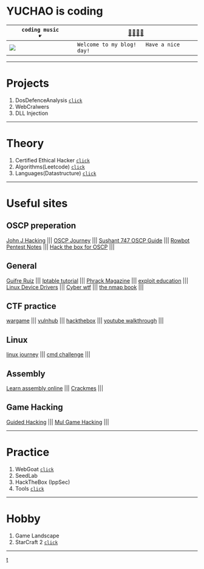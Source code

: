 # YUCHAO is coding
 
 `coding music       ☛` | <a href="https://www.bilibili.com/video/BV14h41167Y8" target="_blank">🎷🎸🎺🎻</a>
------------ | -------------
![](https://github.com/YuchaoZheng88/YuchaoZheng88.github.io/blob/main/resources/Heads.png?raw=true) | ```Welcome to my blog!   Have a nice day!```

---
# Projects
  1. DosDefenceAnalysis [`click`](DosAnalysis/0.md)
  1. WebCralwers
  1. DLL Injection

---
# Theory
  1. Certified Ethical Hacker [`click`](CEH/0.md)
  2. Algorithms(Leetcode) [`click`](Algorithms/0.md)
  3. Languages(Datastructure) [`click`](Languages/0.md)
  
---
# Useful sites

## OSCP preperation
[John J Hacking](https://johnjhacking.com/blog/the-oscp-preperation-guide-2020/) ||| 
[OSCP Journey](https://arvandy.com/) ||| 
[Sushant 747 OSCP Guide](https://sushant747.gitbooks.io/total-oscp-guide/content/the_basics.html) ||| 
[Rowbot Pentest Notes](https://guide.offsecnewbie.com/) ||| 
[Hack the box for OSCP](https://forum.hackthebox.com/t/oscp-practice/531) ||| 

## General
[Guifre Ruiz](https://guif.re/) ||| 
[Iptable tutorial](https://www.frozentux.net/iptables-tutorial/chunkyhtml/index.html) ||| 
[Phrack Magazine](http://phrack.org/) ||| 
[exploit education](https://exploit.education/) ||| 
[Linux Device Drivers](https://lwn.net/Kernel/LDD3/) ||| 
[Cyber wtf](https://cyber.wtf/) ||| 
[the nmap book](https://nmap.org/book/toc.html) ||| 

## CTF practice
[wargame](https://overthewire.org/wargames/) ||| 
[vulnhub](https://www.vulnhub.com/) ||| 
[hackthebox](https://www.hackthebox.eu/) ||| 
[youtube walkthrough](https://www.youtube.com/watch?v=Lqehvpe_djs&list=PLidcsTyj9JXKPJk1X3eKquMfXShMzpOfI) ||| 

## Linux
[linux journey](https://linuxjourney.com/) ||| 
[cmd challenge](https://cmdchallenge.com/) ||| 

## Assembly
[Learn assembly online](https://www.microcorruption.com/) ||| 
[Crackmes](https://crackmes.one/) ||| 

## Game Hacking
[Guided Hacking](https://guidedhacking.com/threads/ghb0-game-hacking-bible-introduction.14450/) ||| 
[Mul Game Hacking](https://www.mpgh.net/) ||| 

---

# Practice
  1. WebGoat [`click`](Practice/WebGoat/0.md)
  1. SeedLab
  1. HackTheBox (IppSec)
  1. Tools [`click`](tools/0.md)


---
# Hobby
  1. Game Landscape
  1. StarCraft 2 [`click`](Hobby/sc2.md)

---
[t](Tests/0.md)
